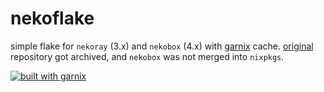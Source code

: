 # nekoflake

simple flake for `nekoray` (3.x) and `nekobox` (4.x) with [garnix](https://garnix.io) cache. 
[original](https://github.com/MatsuriDayo/nekoray) repository got archived, and `nekobox` was not merged into `nixpkgs`. 

<a href="https://garnix.io/repo/s0me1newithhand7s/nekoflake"><img alt="built with garnix" src="https://img.shields.io/endpoint.svg?url=https%3A%2F%2Fgarnix.io%2Fapi%2Fbadges%2Fs0me1newithhand7s%2Fnekoflake"></a>
